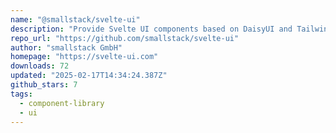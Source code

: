 ```yaml
---
name: "@smallstack/svelte-ui"
description: "Provide Svelte UI components based on DaisyUI and Tailwind CSS."
repo_url: "https://github.com/smallstack/svelte-ui"
author: "smallstack GmbH"
homepage: "https://svelte-ui.com"
downloads: 72
updated: "2025-02-17T14:34:24.387Z"
github_stars: 7
tags: 
  - component-library
  - ui
---
```

